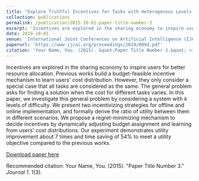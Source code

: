 ```yaml
---
title: "Explore Truthful Incentives for Tasks with Heterogenous Levels of Difficulty in the Sharing Economy"
collection: publications
permalink: /publication/2015-10-01-paper-title-number-3
excerpt: 'Incentives are explored in the sharing economy to inspire users for better resource allocation. Previous works build a budget-feasible incentive mechanism to learn users' cost distribution. However, they only consider a special case that all tasks are considered as the same. The general problem asks for finding a solution when the cost for different tasks varies. In this paper, we investigate this general problem by considering a system with $k$ levels of difficulty. We present two incentivizing strategies for offline and online implementation, and formally derive the ratio of utility between them in different scenarios. We propose a regret-minimizing mechanism to decide incentives by dynamically adjusting budget assignment and learning from users' cost distributions. Our experiment demonstrates utility improvement about $7$ times and time saving of 54\% to meet a utility objective compared to the previous works.'
date: 2019-10-01
venue: 'International Joint Conferences on Artificial Intelligence (IJCAI)'
paperurl: 'https://www.ijcai.org/proceedings/2019/0094.pdf'
citation: 'Your Name, You. (2015). &quot;Paper Title Number 3.&quot; <i>Journal 1</i>. 1(3).'
---
```

Incentives are explored in the sharing economy to inspire users for better resource allocation. Previous works build a budget-feasible incentive mechanism to learn users' cost distribution. However, they only consider a special case that all tasks are considered as the same. The general problem asks for finding a solution when the cost for different tasks varies. In this paper, we investigate this general problem by considering a system with $k$ levels of difficulty. We present two incentivizing strategies for offline and online implementation, and formally derive the ratio of utility between them in different scenarios. We propose a regret-minimizing mechanism to decide incentives by dynamically adjusting budget assignment and learning from users' cost distributions. Our experiment demonstrates utility improvement about $7$ times and time saving of 54\% to meet a utility objective compared to the previous works.

[Download paper here](https://www.ijcai.org/proceedings/2019/0094.pdf)

Recommended citation: Your Name, You. (2015). "Paper Title Number 3." <i>Journal 1</i>. 1(3).
